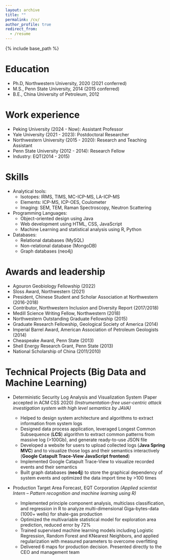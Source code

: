 ```yaml
---
layout: archive
title: ""
permalink: /cv/
author_profile: true
redirect_from:
  - /resume
---
```


{% include base_path %}

Education
======
* Ph.D, Northwestern University, 2020 (2021 conferred)
* M.S., Penn State University, 2014 (2015 conferred)
* B.E., China University of Petroleum, 2012

Work experience
======
* Peking University (2024 - Now): Assistant Professor
* Yale University (2021 - 2023): Postdoctoral Researcher
* Northwestern University (2015 - 2020): Research and Teaching Assistant
* Penn State University (2012 - 2014): Research Fellow
* Industry: EQT(2014 - 2015)

Skills
======
* Analytical tools:
  * Isotopes: IRMS, TIMS, MC-ICP-MS, LA-ICP-MS
  * Elements: ICP-MS, ICP-OES, Coulometer
  * Imaging: SEM, TEM, Raman Spectroscopy, Neutron Scattering
* Programming Languages:
  * Object-oriented design using Java
  * Web development using HTML, CSS, JavaScript
  * Machine Learning and statistical analysis using R, Python
* Databases:
  * Relational databases (MySQL)
  * Non-relational database (MongoDB)
  * Graph databases (neo4j)

Awards and leadership
======
* Agouron Geobiology Fellowship (2022)
* Sloss Award, Northwestern (2021)
* President, Chinese Student and Scholar Association at Northwestern (2016-2018)
* Contributor, Northwestern Inclusion and Diversity Report (2017/2018)
* Medill Science Writing Fellow, Northwestern (2018)
* Northwestern Outstanding Graduate Fellowship (2015)
* Graduate Research Fellowship, Geological Society of America (2014)
* Imperial Barrel Award, American Association of Petroleum Geologists (2014)
* Cheaspeake Award, Penn State (2013)
* Shell Energy Research Grant, Penn State (2013)
* National Scholarship of China (2011/2010)

Technical Projects (Big Data and Machine Learning)
======
* Deterministic Security Log Analysis and Visualization System (Paper accepted in ACM CSS 2020)
*(Instrumentation-free user-centric attack investigation system with high level semantics by JAVA)*
  * Helped to design system architecture and algorithms to extract information from system logs
  * Designed data process application, leveraged Longest Common Subsequence (**LCS**) algorithm to extract common patterns from massive log (>100Gb), and generate ready-to-use JSON file
  * Developed a website for users to upload collected logs (**Java Spring MVC**) and to visualize those logs and their semantics interactively (**Google Catapult Trace-View JavaScript frontend**)
  * Implemented Google Catapult Trace-View to visualize recorded events and their semantics
  * Built graph databases (**neo4j**) to store the graphical dependency of system events and optimized the data import time by >100 times

* Production Target Area Forecast, EQT Corporation
*(Applied scientist Intern – Pattern recognition and machine learning using R)*
  * Implemented principle component analysis, multiclass classification, and regression in R to analyze multi-dimensional Giga-bytes-data (1000+ wells) for shale-gas production
  * Optimized the multivariable statistical model for exploration area prediction, reduced error by 72%
  * Trained supervised machine learning models including Logistic Regression, Random Forest and KNearest Neighbors, and applied regularization with measured parameters to overcome overfitting
  * Delivered 6 maps for production decision. Presented directly to the CEO and management team
